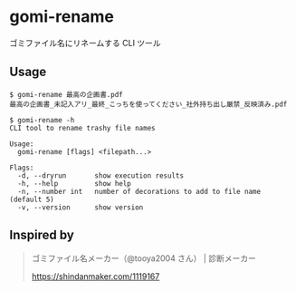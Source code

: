 # gomi-rename

ゴミファイル名にリネームする CLI ツール

## Usage

```
$ gomi-rename 最高の企画書.pdf
最高の企画書_未記入アリ_最終_こっちを使ってください_社外持ち出し厳禁_反映済み.pdf
```

```
$ gomi-rename -h
CLI tool to rename trashy file names

Usage:
  gomi-rename [flags] <filepath...>

Flags:
  -d, --dryrun       show execution results
  -h, --help         show help
  -n, --number int   number of decorations to add to file name (default 5)
  -v, --version      show version
```

## Inspired by

> ゴミファイル名メーカー（@tooya2004 さん） | 診断メーカー
>
> https://shindanmaker.com/1119167
